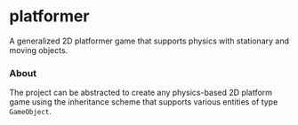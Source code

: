 # platformer
A generalized 2D platformer game that supports physics with stationary and moving objects.

### About

The project can be abstracted to create any physics-based 2D platform game using the inheritance scheme that supports various entities of type `GameObject`.
